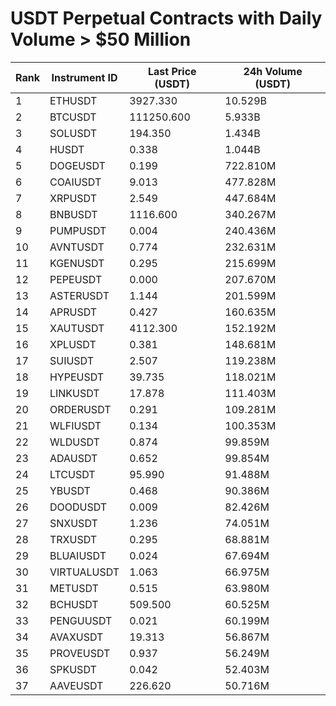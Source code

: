 # USDT Perpetual Contracts with Daily Volume > $50 Million

| Rank | Instrument ID | Last Price (USDT) | 24h Volume (USDT) |
|------|---------------|-------------------|-------------------|
| 1 | ETHUSDT | 3927.330 | 10.529B |
| 2 | BTCUSDT | 111250.600 | 5.933B |
| 3 | SOLUSDT | 194.350 | 1.434B |
| 4 | HUSDT | 0.338 | 1.044B |
| 5 | DOGEUSDT | 0.199 | 722.810M |
| 6 | COAIUSDT | 9.013 | 477.828M |
| 7 | XRPUSDT | 2.549 | 447.684M |
| 8 | BNBUSDT | 1116.600 | 340.267M |
| 9 | PUMPUSDT | 0.004 | 240.436M |
| 10 | AVNTUSDT | 0.774 | 232.631M |
| 11 | KGENUSDT | 0.295 | 215.699M |
| 12 | PEPEUSDT | 0.000 | 207.670M |
| 13 | ASTERUSDT | 1.144 | 201.599M |
| 14 | APRUSDT | 0.427 | 160.635M |
| 15 | XAUTUSDT | 4112.300 | 152.192M |
| 16 | XPLUSDT | 0.381 | 148.681M |
| 17 | SUIUSDT | 2.507 | 119.238M |
| 18 | HYPEUSDT | 39.735 | 118.021M |
| 19 | LINKUSDT | 17.878 | 111.403M |
| 20 | ORDERUSDT | 0.291 | 109.281M |
| 21 | WLFIUSDT | 0.134 | 100.353M |
| 22 | WLDUSDT | 0.874 | 99.859M |
| 23 | ADAUSDT | 0.652 | 99.854M |
| 24 | LTCUSDT | 95.990 | 91.488M |
| 25 | YBUSDT | 0.468 | 90.386M |
| 26 | DOODUSDT | 0.009 | 82.426M |
| 27 | SNXUSDT | 1.236 | 74.051M |
| 28 | TRXUSDT | 0.295 | 68.881M |
| 29 | BLUAIUSDT | 0.024 | 67.694M |
| 30 | VIRTUALUSDT | 1.063 | 66.975M |
| 31 | METUSDT | 0.515 | 63.980M |
| 32 | BCHUSDT | 509.500 | 60.525M |
| 33 | PENGUUSDT | 0.021 | 60.199M |
| 34 | AVAXUSDT | 19.313 | 56.867M |
| 35 | PROVEUSDT | 0.937 | 56.249M |
| 36 | SPKUSDT | 0.042 | 52.403M |
| 37 | AAVEUSDT | 226.620 | 50.716M |
